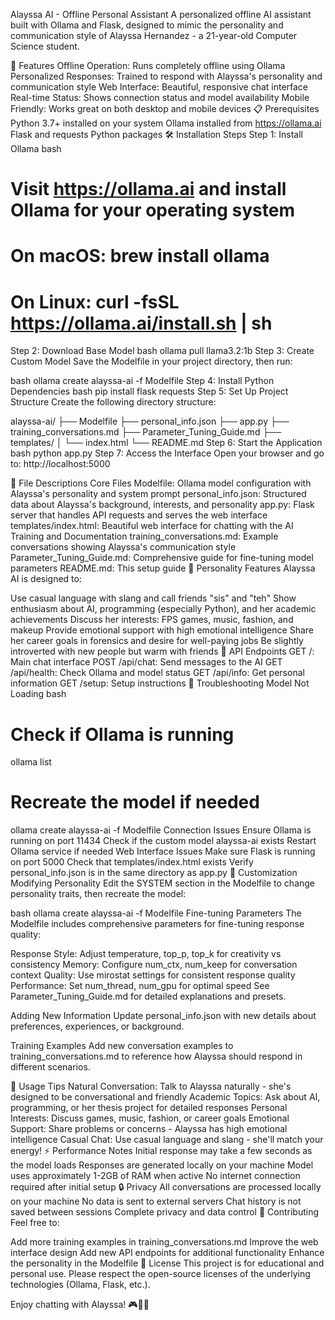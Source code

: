Alayssa AI - Offline Personal Assistant
A personalized offline AI assistant built with Ollama and Flask, designed to mimic the personality and communication style of Alayssa Hernandez - a 21-year-old Computer Science student.

🚀 Features
Offline Operation: Runs completely offline using Ollama
Personalized Responses: Trained to respond with Alayssa's personality and communication style
Web Interface: Beautiful, responsive chat interface
Real-time Status: Shows connection status and model availability
Mobile Friendly: Works great on both desktop and mobile devices
📋 Prerequisites
Python 3.7+ installed on your system
Ollama installed from https://ollama.ai
Flask and requests Python packages
🛠️ Installation Steps
Step 1: Install Ollama
bash
# Visit https://ollama.ai and install Ollama for your operating system
# On macOS: brew install ollama
# On Linux: curl -fsSL https://ollama.ai/install.sh | sh
Step 2: Download Base Model
bash
ollama pull llama3.2:1b
Step 3: Create Custom Model
Save the Modelfile in your project directory, then run:

bash
ollama create alayssa-ai -f Modelfile
Step 4: Install Python Dependencies
bash
pip install flask requests
Step 5: Set Up Project Structure
Create the following directory structure:

alayssa-ai/
├── Modelfile
├── personal_info.json
├── app.py
├── training_conversations.md
├── Parameter_Tuning_Guide.md
├── templates/
│   └── index.html
└── README.md
Step 6: Start the Application
bash
python app.py
Step 7: Access the Interface
Open your browser and go to: http://localhost:5000

📁 File Descriptions
Core Files
Modelfile: Ollama model configuration with Alayssa's personality and system prompt
personal_info.json: Structured data about Alayssa's background, interests, and personality
app.py: Flask server that handles API requests and serves the web interface
templates/index.html: Beautiful web interface for chatting with the AI
Training and Documentation
training_conversations.md: Example conversations showing Alayssa's communication style
Parameter_Tuning_Guide.md: Comprehensive guide for fine-tuning model parameters
README.md: This setup guide
🎯 Personality Features
Alayssa AI is designed to:

Use casual language with slang and call friends "sis" and "teh"
Show enthusiasm about AI, programming (especially Python), and her academic achievements
Discuss her interests: FPS games, music, fashion, and makeup
Provide emotional support with high emotional intelligence
Share her career goals in forensics and desire for well-paying jobs
Be slightly introverted with new people but warm with friends
🔧 API Endpoints
GET /: Main chat interface
POST /api/chat: Send messages to the AI
GET /api/health: Check Ollama and model status
GET /api/info: Get personal information
GET /setup: Setup instructions
🚨 Troubleshooting
Model Not Loading
bash
# Check if Ollama is running
ollama list

# Recreate the model if needed
ollama create alayssa-ai -f Modelfile
Connection Issues
Ensure Ollama is running on port 11434
Check if the custom model alayssa-ai exists
Restart Ollama service if needed
Web Interface Issues
Make sure Flask is running on port 5000
Check that templates/index.html exists
Verify personal_info.json is in the same directory as app.py
🎨 Customization
Modifying Personality
Edit the SYSTEM section in the Modelfile to change personality traits, then recreate the model:

bash
ollama create alayssa-ai -f Modelfile
Fine-tuning Parameters
The Modelfile includes comprehensive parameters for fine-tuning response quality:

Response Style: Adjust temperature, top_p, top_k for creativity vs consistency
Memory: Configure num_ctx, num_keep for conversation context
Quality: Use mirostat settings for consistent response quality
Performance: Set num_thread, num_gpu for optimal speed
See Parameter_Tuning_Guide.md for detailed explanations and presets.

Adding New Information
Update personal_info.json with new details about preferences, experiences, or background.

Training Examples
Add new conversation examples to training_conversations.md to reference how Alayssa should respond in different scenarios.

📱 Usage Tips
Natural Conversation: Talk to Alayssa naturally - she's designed to be conversational and friendly
Academic Topics: Ask about AI, programming, or her thesis project for detailed responses
Personal Interests: Discuss games, music, fashion, or career goals
Emotional Support: Share problems or concerns - Alayssa has high emotional intelligence
Casual Chat: Use casual language and slang - she'll match your energy!
⚡ Performance Notes
Initial response may take a few seconds as the model loads
Responses are generated locally on your machine
Model uses approximately 1-2GB of RAM when active
No internet connection required after initial setup
🔒 Privacy
All conversations are processed locally on your machine
No data is sent to external servers
Chat history is not saved between sessions
Complete privacy and data control
🤝 Contributing
Feel free to:

Add more training examples in training_conversations.md
Improve the web interface design
Add new API endpoints for additional functionality
Enhance the personality in the Modelfile
📄 License
This project is for educational and personal use. Please respect the open-source licenses of the underlying technologies (Ollama, Flask, etc.).

Enjoy chatting with Alayssa! 🎮🎵💄

